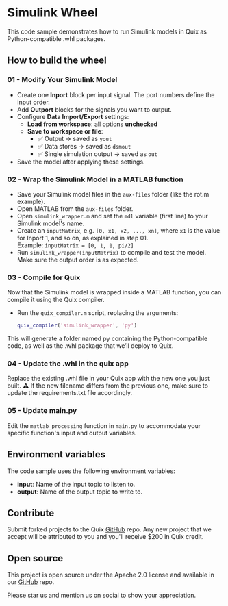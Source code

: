 # Simulink Wheel

This code sample demonstrates how to run Simulink models in Quix as Python-compatible .whl packages.

## How to build the wheel

### 01 - Modify Your Simulink Model
- Create one **Inport** block per input signal. The port numbers define the input order.
- Add **Outport** blocks for the signals you want to output.
- Configure **Data Import/Export** settings:
  - **Load from workspace**: all options **unchecked**
  - **Save to workspace or file**:
    - ✅ Output → saved as `yout`
    - ✅ Data stores → saved as `dsmout`
    - ✅ Single simulation output → saved as `out`
- Save the model after applying these settings.

### 02 - Wrap the Simulink Model in a MATLAB function
- Save your Simulink model files in the `aux-files` folder (like the rot.m example).
- Open MATLAB from the `aux-files` folder.
- Open `simulink_wrapper.m` and set the `mdl` variable (first line) to your Simulink model's name.
- Create an `inputMatrix`, e.g. `[0, x1, x2, ..., xn]`, where `x1` is the value for Inport 1, and so on, as explained in step 01.  
  Example: `inputMatrix = [0, 1, 1, pi/2]`
- Run `simulink_wrapper(inputMatrix)` to compile and test the model. Make sure the output order is as expected.

### 03 - Compile for Quix
Now that the Simulink model is wrapped inside a MATLAB function, you can compile it using the Quix compiler.
- Run the `quix_compiler.m` script, replacing the arguments:  
  ```matlab
  quix_compiler('simulink_wrapper', 'py')
This will generate a folder named py containing the Python-compatible code, as well as the .whl package that we’ll deploy to Quix.

### 04 - Update the .whl in the quix app
Replace the existing .whl file in your Quix app with the new one you just built.
⚠️ If the new filename differs from the previous one, make sure to update the requirements.txt file accordingly.

### 05 - Update main.py
Edit the `matlab_processing` function in `main.py` to accommodate your specific function's input and output variables.


## Environment variables

The code sample uses the following environment variables:

- **input**: Name of the input topic to listen to.
- **output**: Name of the output topic to write to.

## Contribute

Submit forked projects to the Quix [GitHub](https://github.com/quixio/quix-samples) repo. Any new project that we accept will be attributed to you and you'll receive $200 in Quix credit.

## Open source

This project is open source under the Apache 2.0 license and available in our [GitHub](https://github.com/quixio/quix-samples) repo.

Please star us and mention us on social to show your appreciation.
